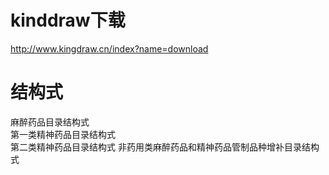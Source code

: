 # kinddraw下载
http://www.kingdraw.cn/index?name=download

# 结构式
麻醉药品目录结构式  
第一类精神药品目录结构式  
第二类精神药品目录结构式
非药用类麻醉药品和精神药品管制品种增补目录结构式  
